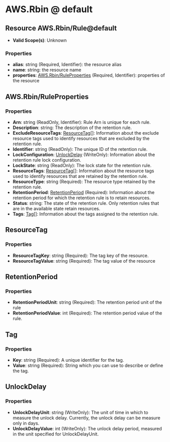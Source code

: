 # AWS.Rbin @ default

## Resource AWS.Rbin/Rule@default
* **Valid Scope(s)**: Unknown
### Properties
* **alias**: string (Required, Identifier): the resource alias
* **name**: string: the resource name
* **properties**: [AWS.Rbin/RuleProperties](#awsrbinruleproperties) (Required, Identifier): properties of the resource

## AWS.Rbin/RuleProperties
### Properties
* **Arn**: string (ReadOnly, Identifier): Rule Arn is unique for each rule.
* **Description**: string: The description of the retention rule.
* **ExcludeResourceTags**: [ResourceTag](#resourcetag)[]: Information about the exclude resource tags used to identify resources that are excluded by the retention rule.
* **Identifier**: string (ReadOnly): The unique ID of the retention rule.
* **LockConfiguration**: [UnlockDelay](#unlockdelay) (WriteOnly): Information about the retention rule lock configuration.
* **LockState**: string (ReadOnly): The lock state for the retention rule.
* **ResourceTags**: [ResourceTag](#resourcetag)[]: Information about the resource tags used to identify resources that are retained by the retention rule.
* **ResourceType**: string (Required): The resource type retained by the retention rule.
* **RetentionPeriod**: [RetentionPeriod](#retentionperiod) (Required): Information about the retention period for which the retention rule is to retain resources.
* **Status**: string: The state of the retention rule. Only retention rules that are in the available state retain resources.
* **Tags**: [Tag](#tag)[]: Information about the tags assigned to the retention rule.

## ResourceTag
### Properties
* **ResourceTagKey**: string (Required): The tag key of the resource.
* **ResourceTagValue**: string (Required): The tag value of the resource

## RetentionPeriod
### Properties
* **RetentionPeriodUnit**: string (Required): The retention period unit of the rule
* **RetentionPeriodValue**: int (Required): The retention period value of the rule.

## Tag
### Properties
* **Key**: string (Required): A unique identifier for the tag.
* **Value**: string (Required): String which you can use to describe or define the tag.

## UnlockDelay
### Properties
* **UnlockDelayUnit**: string (WriteOnly): The unit of time in which to measure the unlock delay. Currently, the unlock delay can be measure only in days.
* **UnlockDelayValue**: int (WriteOnly): The unlock delay period, measured in the unit specified for UnlockDelayUnit.


